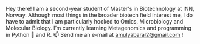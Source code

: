 Hey there!
I am a second-year student of Master's in Biotechnology at INN, Norway. Although most things in the broader biotech field interest me, I do have to admit that I am particularly hooked to Omics, Microbiology and Molecular Biology. I’m currently learning Metagenomics and programming in Python 🐍 and R. 📫 Send me an e-mail at amulyabaral2@gmail.com !
